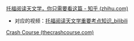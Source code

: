 



[托福阅读天文学，你只需要看这篇 - 知乎 (zhihu.com)](https://zhuanlan.zhihu.com/p/100395096)

- 对应的视频：[托福阅读天文学重要考点知识_bilibili](https://www.bilibili.com/video/BV1f7411c7BE)



[Crash Course (thecrashcourse.com)](https://thecrashcourse.com/)

